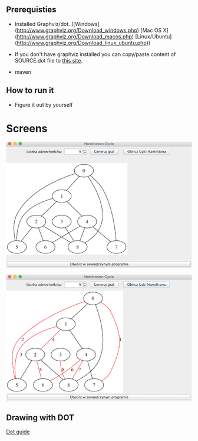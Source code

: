 ## Prerequisties
- Installed Graphviz/dot. ([Windows] (http://www.graphviz.org/Download_windows.php)
 [Mac OS X] (http://www.graphviz.org/Download_macos.php)
 [Linux/Ubuntu] (http://www.graphviz.org/Download_linux_ubuntu.php))
 
- If you don't have graphviz installed you can copy/paste content of SOURCE.dot file to [this site](http://sandbox.kidstrythisathome.com/erdos/).
- maven 

## How to run it
- Figure it out by yourself

# Screens
![Screen](screen1.png)

![Screen](screen2.png)

## Drawing with DOT
[Dot guide](http://www.graphviz.org/pdf/dotguide.pdf)
